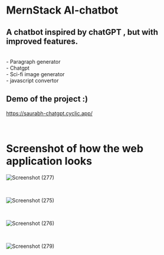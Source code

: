 # MernStack AI-chatbot 

## A chatbot inspired by chatGPT , but with improved features.
<br>
- Paragraph generator
<br>
- Chatgpt<br>
- Sci-fi image generator <br>
- javascript convertor <br>

## Demo of the project :)

https://saurabh-chatgpt.cyclic.app/

<br>

# Screenshot of how the web application looks

![Screenshot (277)](https://user-images.githubusercontent.com/109866847/231044309-6ac59238-ad4f-494d-ac3d-a4aef8d1bbbd.png)

<br>

![Screenshot (275)](https://user-images.githubusercontent.com/109866847/231044267-3d73764a-3c94-43e2-b8c9-73896ea01140.png)

<br>

![Screenshot (276)](https://user-images.githubusercontent.com/109866847/231044371-7bd41b73-724c-4918-a623-97e24578ddd8.png)

<br>

![Screenshot (279)](https://user-images.githubusercontent.com/109866847/231044382-5b6dce9f-3501-4d60-b8a9-f4163275bbb6.png)
